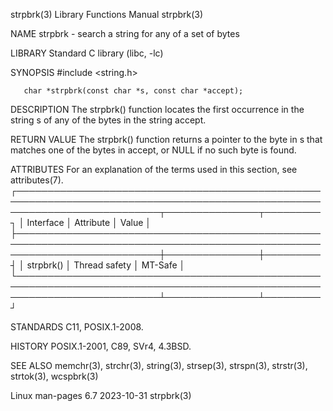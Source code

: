 strpbrk(3)							   Library Functions Manual							    strpbrk(3)

NAME
       strpbrk - search a string for any of a set of bytes

LIBRARY
       Standard C library (libc, -lc)

SYNOPSIS
       #include <string.h>

       char *strpbrk(const char *s, const char *accept);

DESCRIPTION
       The strpbrk() function locates the first occurrence in the string s of any of the bytes in the string accept.

RETURN VALUE
       The strpbrk() function returns a pointer to the byte in s that matches one of the bytes in accept, or NULL if no such byte is found.

ATTRIBUTES
       For an explanation of the terms used in this section, see attributes(7).
       ┌───────────────────────────────────────────────────────────────────────────────────────────────────────────────────────────┬───────────────┬─────────┐
       │ Interface														   │ Attribute	   │ Value   │
       ├───────────────────────────────────────────────────────────────────────────────────────────────────────────────────────────┼───────────────┼─────────┤
       │ strpbrk()														   │ Thread safety │ MT-Safe │
       └───────────────────────────────────────────────────────────────────────────────────────────────────────────────────────────┴───────────────┴─────────┘

STANDARDS
       C11, POSIX.1-2008.

HISTORY
       POSIX.1-2001, C89, SVr4, 4.3BSD.

SEE ALSO
       memchr(3), strchr(3), string(3), strsep(3), strspn(3), strstr(3), strtok(3), wcspbrk(3)

Linux man-pages 6.7							  2023-10-31								    strpbrk(3)

